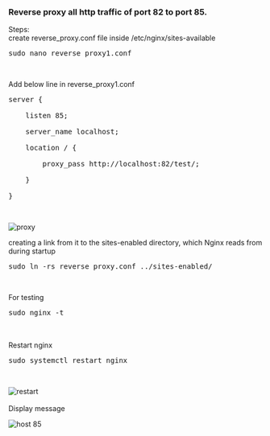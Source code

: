 ### Reverse proxy all http traffic of port 82 to port 85.
Steps:<br/>
create reverse_proxy.conf file inside /etc/nginx/sites-available<br/>
<pre>sudo nano reverse_proxy1.conf</pre><br/>
Add below line in reverse_proxy1.conf<br/>
<pre>server {<br/>
    listen 85;<br/>
    server_name localhost;<br/>
    location / {<br/>
        proxy_pass http://localhost:82/test/;<br/>
    }<br/>
}</pre><br/>

![proxy](https://user-images.githubusercontent.com/53372486/142036009-6998b7c6-9f51-428c-9522-4d0741429a17.png)<br/>

creating a link from it to the sites-enabled directory, which Nginx reads from during startup<br/>
<pre>sudo ln -rs reverse_proxy.conf ../sites-enabled/</pre><br/>
For testing<br/>
    <pre>sudo nginx -t</pre>   
    <br/>
Restart nginx<br/>
<pre>sudo systemctl restart nginx</pre><br/>

![restart](https://user-images.githubusercontent.com/53372486/142036023-35c211a0-3768-4959-9aee-a251d063edb0.png)<br/>
<br/>
Display message<br/>

![host 85](https://user-images.githubusercontent.com/53372486/142036575-b7df1158-f8d2-4205-98cc-5dfcf280473c.png)<br/>



